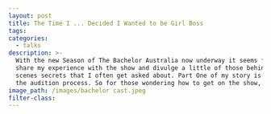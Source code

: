 ```yaml
---
layout: post
title: The Time I ... Decided I Wanted to be Girl Boss
tags:
categories:
  - talks
description: >-
  With the new Season of The Bachelor Australia now underway it seems fitting to
  share my experience with the show and divulge a little of those behind the
  scenes secrets that I often get asked about. Part One of my story is all about
  the audition process. So for those wondering how to get on the show, read on…
image_path: /images/bachelor cast.jpeg
filter-class:
---
```


